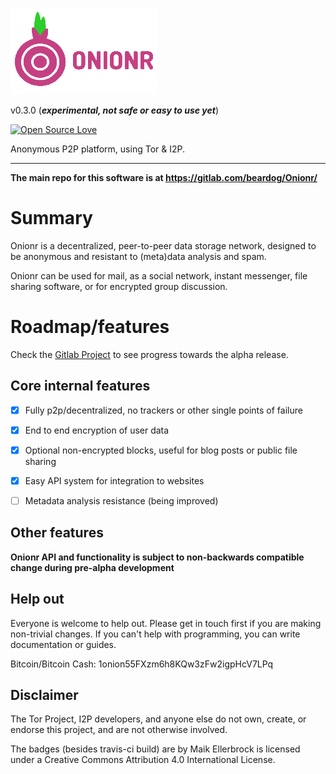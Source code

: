 ![Onionr logo](./docs/onionr-logo.png)

v0.3.0 (***experimental, not safe or easy to use yet***)

[![Open Source Love](https://badges.frapsoft.com/os/v3/open-source.png?v=103)](https://github.com/ellerbrock/open-source-badges/)


Anonymous P2P platform, using Tor & I2P.

<hr>

**The main repo for this software is at https://gitlab.com/beardog/Onionr/**


# Summary

Onionr is a decentralized, peer-to-peer data storage network, designed to be anonymous and resistant to (meta)data analysis and spam.

Onionr can be used for mail, as a social network, instant messenger, file sharing software, or for encrypted group discussion.

# Roadmap/features

Check the [Gitlab Project](https://gitlab.com/beardog/Onionr/milestones/1) to see progress towards the alpha release.

## Core internal features

* [X] Fully p2p/decentralized, no trackers or other single points of failure
* [X] End to end encryption of user data
* [X] Optional non-encrypted blocks, useful for blog posts or public file sharing
* [X] Easy API system for integration to websites
* [ ] Metadata analysis resistance (being improved)


## Other features

**Onionr API and functionality is subject to non-backwards compatible change during pre-alpha development**

## Help out

Everyone is welcome to help out. Please get in touch first if you are making non-trivial changes. If you can't help with programming, you can write documentation or guides.

Bitcoin/Bitcoin Cash: 1onion55FXzm6h8KQw3zFw2igpHcV7LPq

## Disclaimer

The Tor Project, I2P developers, and anyone else do not own, create, or endorse this project, and are not otherwise involved.

The badges (besides travis-ci build) are by Maik Ellerbrock is licensed under a Creative Commons Attribution 4.0 International License.
